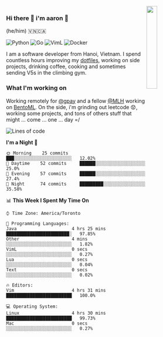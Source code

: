 <img src="https://media.giphy.com/media/l1J9LMNeWISnddECA/giphy.gif" align="right" width="24%" />

### Hi there 👋 i'm aaron :wolf:
(he/him) 🇻🇳🇨🇦

<p align="left">
    <img alt="Python" src="https://img.shields.io/badge/-Python-blue?style=flat-square&logo=python&logoColor=white" />
    <img alt="Go" src="https://img.shields.io/badge/-Golang-46a2f1?style=flat-square&logo=go&logoColor=white" />
    <img alt="VimL" src="https://img.shields.io/badge/-VimL-66d124?style=flat-square&logo=vim&logoColor=white" />
    <img alt="Docker" src="https://img.shields.io/badge/-Docker-1bd7de?style=flat-square&logo=docker&logoColor=white" />
</p>

I am a software developer from Hanoi, Vietnam. I spend countless hours improving my [dotfiles](https://github.com/aarnphm/dotfiles), working on side projects, drinking coffee, cooking and sometimes sending V5s in the climbing gym.

### What I'm working on
Working remotely for [@gpay](http://gpay.vn/en/home_en/) and a fellow [@MLH](https://github.com/MLH-Fellowship/) working on [BentoML](https://github.com/bentoml/BentoML). On the side, i'm grinding out leetcode :worried:, working some projects, and tons of others stuff that might ... come ... one ... day =/



<!--START_SECTION:waka-->
![Lines of code](https://img.shields.io/badge/From%20Hello%20World%20I%27ve%20Written-13.2%20million%20lines%20of%20code-blue)

**I'm a Night 🦉** 

```text
🌞 Morning    25 commits     ███░░░░░░░░░░░░░░░░░░░░░░   12.02% 
🌆 Daytime    52 commits     ██████░░░░░░░░░░░░░░░░░░░   25.0% 
🌃 Evening    57 commits     ██████░░░░░░░░░░░░░░░░░░░   27.4% 
🌙 Night      74 commits     █████████░░░░░░░░░░░░░░░░   35.58%

```


📊 **This Week I Spent My Time On** 

```text
⌚︎ Time Zone: America/Toronto

💬 Programming Languages: 
Java                     4 hrs 25 mins       ████████████████████████░   97.85% 
Other                    4 mins              ░░░░░░░░░░░░░░░░░░░░░░░░░   1.82% 
VimL                     0 secs              ░░░░░░░░░░░░░░░░░░░░░░░░░   0.27% 
Lua                      0 secs              ░░░░░░░░░░░░░░░░░░░░░░░░░   0.04% 
Text                     0 secs              ░░░░░░░░░░░░░░░░░░░░░░░░░   0.02%

🔥 Editors: 
Vim                      4 hrs 31 mins       █████████████████████████   100.0%

💻 Operating System: 
Linux                    4 hrs 30 mins       █████████████████████████   99.73% 
Mac                      0 secs              ░░░░░░░░░░░░░░░░░░░░░░░░░   0.27%

```


<!--END_SECTION:waka-->

<!--
**aarnphm/aarnphm** is a ✨ _special_ ✨ repository because its `README.md` (this file) appears on your GitHub profile.

Here are some ideas to get you started:

- 🔭 I’m currently working on ...
- 🌱 I’m currently learning ...
- 👯 I’m looking to collaborate on ...
- 🤔 I’m looking for help with ...
- 💬 Ask me about ...
- 📫 How to reach me: ...
- 😄 Pronouns: ...
- ⚡ Fun fact: ...
-->
